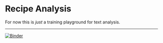 # Recipe Analysis

For now this is _just_ a training playground for text analysis.

***

[![Binder](https://mybinder.org/badge_logo.svg)](https://mybinder.org/v2/gh/geddoman/recipe-analysis/master)
